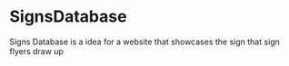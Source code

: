 # SignsDatabase
Signs Database is a idea for a website that showcases the sign that sign flyers draw up
